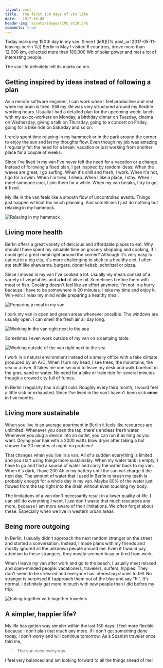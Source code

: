 ```yaml
---
layout: post
title:  The first 150 days of van life
date:   2017-10-08
header-img: assets/images/IMG_8728.JPG
comments: true
---
```


Today marks my 150th day in my van. Since I [left]({% post_url 2017-05-11-leaving-berlin %}) Berlin in May I visited 6 countries, drove more than 12,000 km, collected more than 180,000 Wh of solar power and met a lot of interesting people.

The van life definitely left its marks on me.

## Getting inspired by ideas instead of following a plan

As a remote software engineer, I can work when I feel productive and rest when my brain is tired. Still my life was very structured around my flexible working hours. Usually I had a detailed plan for the upcoming week: lunch with my ex-co-workers on Monday, a birthday dinner on Tuesday, cinema on Wednesday, giving a talk on Thursday, going to a concert on Friday, going for a bike ride on Saturday and so on.

I rarely spent time relaxing in my hammock or in the park around the corner to enjoy the sun and let my thoughts flow. Even though my job was amazing I regularly felt the need for a break: vacation or just working from another place for a couple of weeks.

Since I've lived in my van I've never felt the need for a vacation or a change. Instead of following a fixed plan, I get inspired by random ideas: When the waves are great, I go surfing. When it's chill and fresh, I work. When it's hot, I go for a swim. When I'm tired, I sleep. When I like a place, I stay. When I meet someone cool, I join them for a while. When my van breaks, I try to get it fixed.

My life in the van feels like a smooth flow of uncontrolled events. Things just happen without too much planning. And sometimes I just do nothing but relaxing in my hammock.

![Relaxing in my hammock](/assets/images/IMG_8728.JPG)

## Living more health

Berlin offers a great variety of delicious and affordable places to eat. Why should I have spent my valuable time on grocery shopping and cooking, if I could get a great meal right around the corner? Although it's very easy to eat out in a big city, it's more challenging to stick to a healthy diet. I often ate stuff like shawarma, burgers, doner kebab, schnitzel or pizza.

Since I moved in my van I've cooked a lot. Usually my meals consist of a variety of vegetables and **a lot** of olive oil. Sometimes I refine them with meat or fish. Cooking doesn't feel like an effort anymore. I'm not in a hurry because I have to be somewhere in 20 minutes. I take my time and enjoy it. Win-win: I relax my mind while preparing a healthy meal.

![Preparing a meal in my van](/assets/images/IMG_8473.JPG)

I park my van in open and green areas whenever possible. The windows are usually open. I can smell the fresh air all day long.

![Working in the van right next to the sea](/assets/images/IMG_9161.JPG)

Sometimes I even work outside of my van on a camping table.

![Working outside of the van right next to the sea](/assets/images/IMG_8258.JPG)

I work in a natural environment instead of a smelly office with a fake climate produced by an A/C. When I turn my head, I see trees, the mountains, the sea or a river. It takes me one second to leave my desk and walk barefoot in the gras, sand or water. No need for a bike or train ride for several minutes though a crowed city full of fumes.

In Berlin I regularly had a slight cold. Roughly every third month, I would feel a little sick or exhausted. Since I've lived in the van I haven't been sick **once** in five months.

## Living more sustainable

When you live in an average apartment in Berlin it feels like resources are unlimited. Whenever you open the tap, there's endless fresh water. Whenever you plug a device into an outlet, you can run it as long as you want. Drying your hair with a 2000 watts blow dryer after taking a hot shower for 20 minutes at night: no problem!

That changes when you live in a van. All of a sudden everything is limited and you start using things more sustainably. When my water tank is empty, I have to go and find a source of water and carry the water back to my van. When it's dark, I have 200 Ah in my battery until the sun will charge it the next day. The amount of water that I used in Berlin to brush my teeth is probably enough for a whole day in my van. Maybe 80% of the water just flowed from the tap right into the drain without even touching my body.

The limitations of a van don't necessarily result in a lower quality of life. I can still do everything I want. I just don't waste that much resources any more, because I am more aware of their limitations. We often forget about these. Especially when we live in western urban areas.

## Being more outgoing

In Berlin, I usually didn't approach the next random stranger on the street and started a conversation. Instead, I made plans with my friends and mostly ignored all the unknown people around me. Even if I would pay attention to these strangers, they mostly seemed busy or tired from work.

When I leave my van after work and go to the beach, I usually meet relaxed and open-minded people: vacationers, travelers, surfers, hippies. They don't seem to be stressed and everyone has interesting stories to tell. No stranger is surprised if I approach them out of the blue and say "hi". It's normal. I definitely get more in touch with new people than I did before my trip.

![Eating together with together travelers](/assets/images/IMG_9413.JPG)

## A simpler, happier life?

My life has gotten way simpler within the last 150 days. I feel more flexible because I don't plan that much any more. If I don't get something done today, I don't worry and will continue tomorrow. As a Spanish traveler once told me,

> The sun rises every day.

I feel very balanced and am looking forward to all the things ahead of me!
